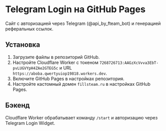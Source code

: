 # Telegram Login на GitHub Pages

Сайт с авторизацией через Telegram (@api_by_fteam_bot) и генерацией реферальных ссылок.

## Установка
1. Загрузите файлы в репозиторий GitHub.
2. Настройте Cloudflare Worker с токеном `7268726713:AAGzXcVvva3EbT-pvLUGVYpH4ZAe2GTEG5c` и URL `https://aboba.qwertyuiop19818.workers.dev`.
3. Включите GitHub Pages в настройках репозитория.
4. Настройте кастомный домен `fillsteam.ru` в настройках GitHub Pages.

## Бэкенд
Cloudflare Worker обрабатывает команду `/start` и авторизацию через Telegram Login Widget.
